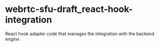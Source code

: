 # webrtc-sfu-draft_react-hook-integration
React hook adapter code that manages the integration with the backend engine
